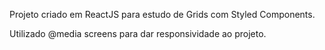 Projeto criado em ReactJS para estudo de Grids com Styled Components.

Utilizado @media screens para dar responsividade ao projeto. 
